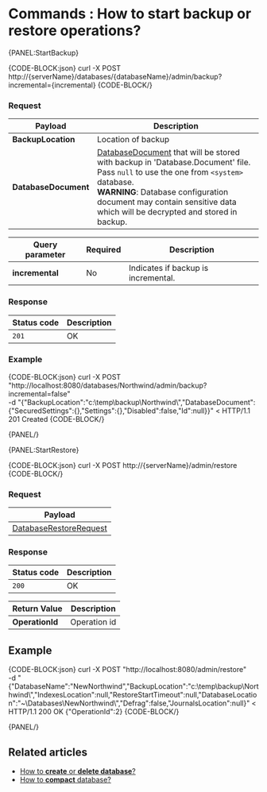 # Commands : How to start backup or restore operations?

{PANEL:StartBackup}

{CODE-BLOCK:json}
  curl -X POST http://{serverName}/databases/{databaseName}/admin/backup?incremental={incremental}
{CODE-BLOCK/}

### Request

| Payload | Description |
| ------- | - | 
| **BackupLocation** | Location of backup |
| **DatabaseDocument** | [DatabaseDocument](../../../glossary/database-document) that will be stored with backup in 'Database.Document' file. Pass `null` to use the one from `<system>` database.<br />**WARNING**: Database configuration document may contain sensitive data which will be decrypted and stored in backup. |

| Query parameter | Required | Description |
| ------------- | -- | ---- |
| **incremental** | No | Indicates if backup is incremental. |

### Response

| Status code | Description |
| ----------- | - |
| `201` | OK |

### Example

{CODE-BLOCK:json}
curl -X POST "http://localhost:8080/databases/Northwind/admin/backup?incremental=false" \
 -d "{\"BackupLocation\":\"c:\\temp\\backup\\Northwind\\\",\"DatabaseDocument\":{\"SecuredSettings\":{},\"Settings\":{},\"Disabled\":false,\"Id\":null}}"
< HTTP/1.1 201 Created
{CODE-BLOCK/}

{PANEL/}

{PANEL:StartRestore}


{CODE-BLOCK:json} 
  curl -X POST http://{serverName}/admin/restore
{CODE-BLOCK/}

### Request

| Payload |
| ------- |
| [DatabaseRestoreRequest](../../../glossary/database-restore-request) |

### Response

| Status code | Description |
| ----------- | - |
| `200` | OK |

| Return Value | Description |
| ------------- | ------------- |
| **OperationId** | Operation id |

## Example

{CODE-BLOCK:json}
curl -X POST "http://localhost:8080/admin/restore" \
 -d "{\"DatabaseName\":\"NewNorthwind\",\"BackupLocation\":\"c:\\temp\\backup\\Northwind\\\",\"IndexesLocation\":null,\"RestoreStartTimeout\":null,\"DatabaseLocation\":\"~\\Databases\\NewNorthwind\\\",\"Defrag\":false,\"JournalsLocation\":null}"
< HTTP/1.1 200 OK
{"OperationId":2}
{CODE-BLOCK/}


{PANEL/}

## Related articles

- [How to **create** or **delete database**?](../../../client-api/commands/how-to/create-delete-database)     
- [How to **compact** database?](../../../client-api/commands/how-to/compact-database)     